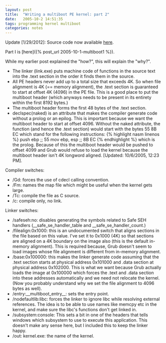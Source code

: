 ```yaml
---
layout: post
title:  "Writing a multiboot PE kernel: part 2"
date:   2005-10-2 14:51:35
tags: programming kernel multiboot
categories: notes
---
```


Update [1/29/2012]: Source code now available [here](http://github.com/kaushiks/multibootpe).

Part I is [here]({% post_url 2005-10-1-multiboot1 %}).

While my earlier post explained the "how?", this will explain the "why?".

- The linker (link.exe) puts machine code of functions in the source text into the .text section in the order it finds them in the source.
- All PE headers never add up to a total size that exceeds 4K. So when file alignment is 4K (== memory alignment), the .text section is guaranteed to start at offset 4K (4096) in the PE file. This is a good place to put the multiboot header (which anyways needs to be present in its entirety within the first 8192 bytes.)
- The multiboot header forms the first 48 bytes of the .text section.
- declspec(naked) is an attribute that makes the compiler generate code without a prolog or an epilog. This is important because we want the multiboot header to start at offset 4096. Without the naked attribute, the function (and hence the .text section) would start with the bytes 55 8B EC which stand for the following instructions:
{% highlight nasm linenos %}
push ebp      ;; 55
mov  ebp, esp ;; 8B EC
{% endhighlight %}
which is the prolog. Because of this the multiboot header would be pushed to offset 4099 and Grub would refuse to load the kernel because the multiboot header isn't 4K longword aligned. [Updated: 10/6/2005, 12:23 PM].

Compiler switches:

- /Gd: forces the use of cdecl calling convention.
- /Fm: names the map file which might be useful when the kernel gets large.
- /Tc: compile the file as C source.
- /c: compile only, no link.

Linker switches:

- /safeseh:no: disables generating the symbols related to Safe SEH handlers (\_\_safe\_se\_handler\_table and \_\_safe\_se\_handler\_count.)
- /filealign:0x1000: this is an undocumented switch that aligns sections in the file based on this value. I've set it to 0x1000 (4K) so that sections are aligned on a 4K boundary on the image also (this is the default in-memory alignment). This is required because, Grub doesn't seem to load images whose file alignment is different from in-memory alignment.
- /base:0x100000: this makes the linker generate code assuming that the .text section starts at physical address 0x101000 and .data section at physical address 0x102000. This is what we want because Grub actually loads the image at 0x100000 which forces the .text and .data section into these addresses automatically and we need not relocate the kernel. (Now you probably understand why we set the file alignment to 4096 bytes as well).
- /entry:\_\_multiboot\_entry\_\_: sets the entry point.
- /nodefaultlib:libc: forces the linker to ignore libc while resolving external references. The idea is to be able to use names like memcpy etc in the kernel, and make sure the libc's functions don't get linked in.
- /subsystem:console: This sets a bit in one of the headers that tells windows which subsystem to use to execute this application. This doesn't make any sense here, but I included this to keep the linker happy.
- /out: kernel.exe: the name of the kernel.
